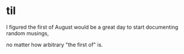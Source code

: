 # til
I figured the first of August would be a great day to start documenting random musings, 

no matter how arbitrary "the first of" is.
